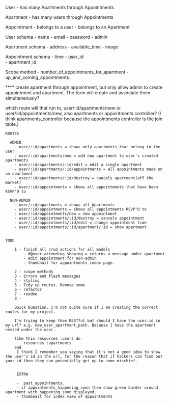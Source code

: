 User
    - has many Apartments through Appointments

Apartment
    - has many users through Appointments

Appointment
    - belongs to a user
    - belongs to an Apartment    

User schema
    - name
    - email
    - password
    - admin

Apartment schema
    - address
    - available_time
    - image

Appointment schema
    - time
    - user_id   
    - apartment_id

Scope method
    - number_of_appointments_for_apartment
    - up_and_coming_appointments


**** create apartment through appointment, but only allow admin to create appointment and apartment. The form will create and associate them simultaneously?  

which route will that run to, user/:id/apartments/new or user/:id/appointments/new, also apartments or appointments controller? (I think apartments_controller because the appointments controller is the join table.)



    ROUTES

      ADMIN
        - user/:id/apartments = shows only apartments that belong to the user
        - user/:id/apartments/new = add new apartment to user's created apartments
        - user/:id/apartments/:id/edit = edit a single apartment
        - user/:id/apartments/:id/appointments = all appointments made on an apartment
        - user/:id/apartments/:id/destroy = cancels apartment(off the market)
        - user/:id/appointments = shows all appointments that have been RSVP'D to

      NON-ADMIN
        - user/:id/apartments = shows all Apartments
        - user/:id/appointments = shows all appointments RSVP'D to
        - user/:id/appointments/new = new appointment
        - user/:id/appointments/:id/destroy = cancels appointment
        - user/:id/appointments/:id/edit = change appointment time
        - user/:id/appointments/:id/apartment/:id = show apartment


    TODO

        1 - finish all crud actions for all models
            - #@user.attending_showing = returns a message under apartment
            - edit appointment for non-admin
            - thumbnail for appointments index page.

        2 - scope methods
        3 - Errors and flash messages
        4 - styling
        5 - Tidy up routes. Remove some
        6 - refactor
        7 - readme
        8 -

        Quick Question. I'm not quite sure if I am creating the correct routes for my project.

        I'm trying to keep them RESTful but should I have the user.id in my url? e.g. new_user_apartment_path. Because I have the apartment nested under the user.

        like this resources :users do
            resources :apartments
        end
         I think I remember you saying that it's not a good idea to show the user's id in the url, for the reason that if hackers can find out your id then they can potentially get up to some mischief.    


         EXTRA

         -  past_appointments. 
         - if appointments_happening_soon then show green border around apartment with happening soon displayed.
         - thumbnail for index view of appointments         
